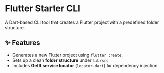 # Flutter Starter CLI

A Dart-based CLI tool that creates a Flutter project with a predefined folder structure.

## ✨ Features
- Generates a new Flutter project using `flutter create`.
- Sets up a clean **folder structure** under `lib/src`.
- Includes **GetIt service locator** (`locator.dart`) for dependency injection.

